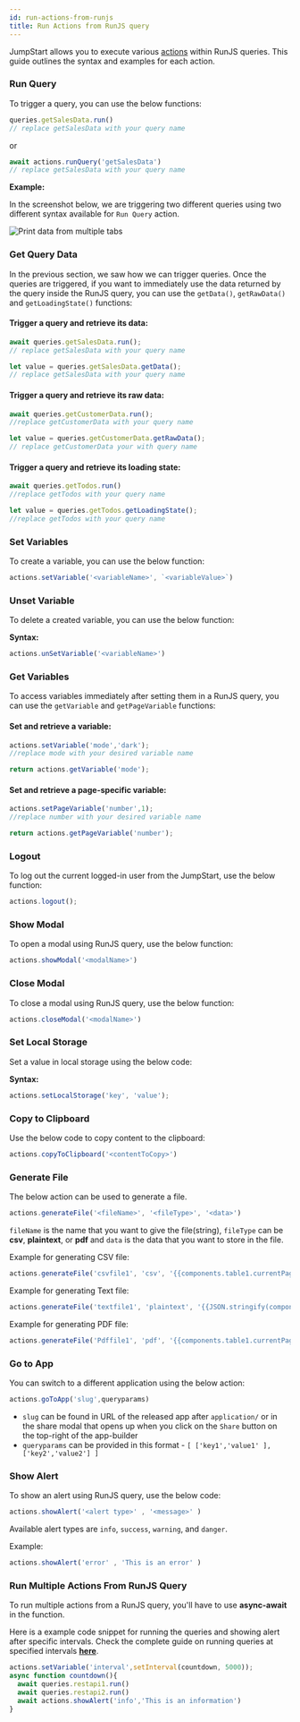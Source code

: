 ```yaml
---
id: run-actions-from-runjs
title: Run Actions from RunJS query
---
```


JumpStart allows you to execute various [actions](/docs/actions/show-alert) within RunJS queries. This guide outlines the syntax and examples for each action.

<div style={{paddingTop:'24px', paddingBottom:'24px'}}>

### Run Query 

To trigger a query, you can use the below functions:

```js
queries.getSalesData.run()
// replace getSalesData with your query name
```
or
```js
await actions.runQuery('getSalesData') 
// replace getSalesData with your query name
```

**Example:**

In the screenshot below, we are triggering two different queries using two different syntax available for `Run Query` action.

<div style={{textAlign: 'center'}}>
    <img style={{ border:'0', marginBottom:'15px', borderRadius:'5px', boxShadow: '0px 1px 3px rgba(0, 0, 0, 0.2)' }} className="screenshot-full" src="/img/how-to/run-actions-from-runjs/runquery-v3.png" alt="Print data from multiple tabs" />
</div>

</div>

<div style={{paddingTop:'24px', paddingBottom:'24px'}}>

### Get Query Data

In the previous section, we saw how we can trigger queries. Once the queries are triggered, if you want to immediately use the data returned by the query inside the RunJS query, you can use the `getData()`, `getRawData()` and `getLoadingState()` functions:

#### Trigger a query and retrieve its data:

```js
await queries.getSalesData.run(); 
// replace getSalesData with your query name

let value = queries.getSalesData.getData(); 
// replace getSalesData with your query name
```

#### Trigger a query and retrieve its raw data:

```js
await queries.getCustomerData.run(); 
//replace getCustomerData with your query name

let value = queries.getCustomerData.getRawData(); 
// replace getCustomerData your with query name
```

#### Trigger a query and retrieve its loading state:

```js
await queries.getTodos.run()
//replace getTodos with your query name

let value = queries.getTodos.getLoadingState();
//replace getTodos with your query name
```

</div>

<div style={{paddingTop:'24px', paddingBottom:'24px'}}>

### Set Variables

To create a variable, you can use the below function:

```javascript
actions.setVariable('<variableName>', `<variableValue>`)
```

</div>

<div style={{paddingTop:'24px', paddingBottom:'24px'}}>

### Unset Variable

To delete a created variable, you can use the below function:

**Syntax:**

```javascript
actions.unSetVariable('<variableName>')
```

</div>

<div style={{paddingTop:'24px', paddingBottom:'24px'}}>

### Get Variables

To access variables immediately after setting them in a RunJS query, you can use the `getVariable` and `getPageVariable` functions:

#### Set and retrieve a variable: 

```js
actions.setVariable('mode','dark');
//replace mode with your desired variable name

return actions.getVariable('mode');
```

#### Set and retrieve a page-specific variable:
```js
actions.setPageVariable('number',1);
//replace number with your desired variable name

return actions.getPageVariable('number');
```

</div>

<div style={{paddingTop:'24px', paddingBottom:'24px'}}>

### Logout

To log out the current logged-in user from the JumpStart, use the below function:

```javascript
actions.logout();
```

</div>

<div style={{paddingTop:'24px', paddingBottom:'24px'}}>

### Show Modal

To open a modal using RunJS query, use the below function:

```javascript
actions.showModal('<modalName>')
```

</div>

<div style={{paddingTop:'24px', paddingBottom:'24px'}}>

### Close Modal

To close a modal using RunJS query, use the below function:

```javascript
actions.closeModal('<modalName>')
```

</div>

<div style={{paddingTop:'24px', paddingBottom:'24px'}}>

### Set Local Storage 

Set a value in local storage using the below code:

**Syntax:**

```javascript
actions.setLocalStorage('key', 'value');
```

</div>

<div style={{paddingTop:'24px', paddingBottom:'24px'}}>

### Copy to Clipboard

Use the below code to copy content to the clipboard:

```javascript
actions.copyToClipboard('<contentToCopy>')
```

</div>

<div style={{paddingTop:'24px', paddingBottom:'24px'}}>

### Generate File

The below action can be used to generate a file.

```js
actions.generateFile('<fileName>', '<fileType>', '<data>')
```

`fileName` is the name that you want to give the file(string), `fileType` can be **csv**, **plaintext**, or **pdf** and `data` is the data that you want to store in the file.

Example for generating CSV file:

```js
actions.generateFile('csvfile1', 'csv', '{{components.table1.currentPageData}}') // generate a csv file named csvfile1 with the data from the current page of table
```

Example for generating Text file:

```js
actions.generateFile('textfile1', 'plaintext', '{{JSON.stringify(components.table1.currentPageData)}}') // generate a text file named textfile1 with the data from the current page of table (stringified)
```

Example for generating PDF file:

```js
actions.generateFile('Pdffile1', 'pdf', '{{components.table1.currentPageData}}') // generate a text file named Pdffile1 with the data from the current page of table
```

</div>

<div style={{paddingTop:'24px', paddingBottom:'24px'}}>

### Go to App

You can switch to a different application using the below action:

```javascript
actions.goToApp('slug',queryparams) 
```

- `slug` can be found in URL of the released app after `application/` or in the share modal that opens up when you click on the `Share` button on the top-right of the app-builder
- `queryparams` can be provided in this format - `[ ['key1','value1' ], ['key2','value2'] ]`

</div>

<div style={{paddingTop:'24px', paddingBottom:'24px'}}>

### Show Alert

To show an alert using RunJS query, use the below code:

```js
actions.showAlert('<alert type>' , '<message>' )
```

Available alert types are `info`, `success`, `warning`, and `danger`.

Example:
```js
actions.showAlert('error' , 'This is an error' )
```

</div>

<div style={{paddingTop:'24px', paddingBottom:'24px'}}>

### Run Multiple Actions From RunJS Query

To run multiple actions from a RunJS query, you'll have to use **async-await** in the function.

Here is a example code snippet for running the queries and showing alert after specific intervals. Check the complete guide on running queries at specified intervals **[here](/docs/how-to/run-query-at-specified-intervals)**.

```js
actions.setVariable('interval',setInterval(countdown, 5000));
async function countdown(){
  await queries.restapi1.run()
  await queries.restapi2.run()
  await actions.showAlert('info','This is an information')
}
```

</div>
